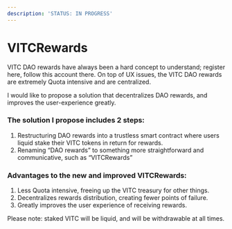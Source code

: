 ```yaml
---
description: 'STATUS: IN PROGRESS'
---
```


# VITCRewards

VITC DAO rewards have always been a hard concept to understand; register here, follow this account there. On top of UX issues, the VITC DAO rewards are extremely Quota intensive and are centralized.

I would like to propose a solution that decentralizes DAO rewards, and improves the user-experience greatly.



### The solution I propose includes 2 steps:

1. Restructuring DAO rewards into a trustless smart contract where users liquid stake their VITC tokens in return for rewards.&#x20;
2. Renaming “DAO rewards” to something more straightforward and communicative, such as “VITCRewards”



### Advantages to the new and improved VITCRewards:

1. Less Quota intensive, freeing up the VITC treasury for other things.&#x20;
2. Decentralizes rewards distribution, creating fewer points of failure.&#x20;
3. Greatly improves the user experience of receiving rewards.



Please note: staked VITC will be liquid, and will be withdrawable at all times.
